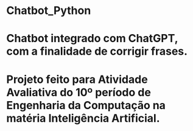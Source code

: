 # Chatbot_Python
# Chatbot integrado com ChatGPT, com a finalidade de corrigir frases.
# Projeto feito para Atividade Avaliativa do 10º período de Engenharia da Computação na matéria Inteligência Artificial.
